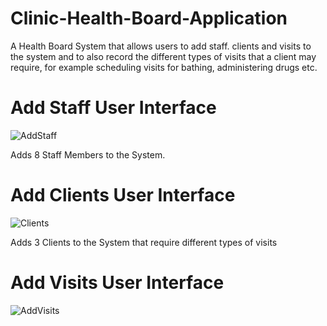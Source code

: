 # Clinic-Health-Board-Application
A Health Board System that allows users to add staff. clients and visits to the system and to also record the different types of visits that a client may require, for example scheduling visits for bathing, administering drugs etc.

# Add Staff User Interface

![AddStaff](https://user-images.githubusercontent.com/29733613/71289725-b98e4800-2365-11ea-9fdd-d630dc30bfaf.PNG)

Adds 8 Staff Members to the System.

# Add Clients User Interface

![Clients](https://user-images.githubusercontent.com/29733613/71289740-cca11800-2365-11ea-9892-b74af708dd18.PNG)

Adds 3 Clients to the System that require different types of visits

# Add Visits User Interface

![AddVisits](https://user-images.githubusercontent.com/29733613/71289784-e6daf600-2365-11ea-8bcc-2027982f966a.PNG)
